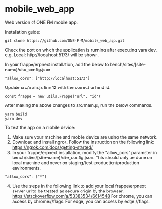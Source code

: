 # mobile_web_app
Web version of ONE FM mobile app.

Installation guide: 

```
git clone https://github.com/ONE-F-M/mobile_web_app.git
```

Check the port on which the application is running after executing yarn dev. 
e.g. Local: http://localhost:5173/ will be shown. 

In your frappe/erpnext installation, add the below to bench/sites/[site-name]/site_config.json

```
"allow_cors": ["http://localhost:5173"]
```

Update src/main.js line 12 with the correct url and id. 
```
const frappe = new utils.Frappe("url", "id")
```

After making the above changes to src/main.js, run the below commands. 

```
yarn build
yarn dev
```



To test the app on a mobile device: 

1. Make sure your machine and mobile device are using the same network. 
2. Download and install ngrok. Follow the instruction on the following link: https://ngrok.com/docs/getting-started/
3.  In your frappe/erpnext installation, modify the "allow_cors" parameter in bench/sites/[site-name]/site_config.json. This should only be done on local machine and never on staging/test-production/production environments. 
```
"allow_cors": ["*"]
```
4. Use the steps in the following link to add your local frappe/erpnext server url to be treated as secure origin by the browser. https://stackoverflow.com/a/53388534/6614548
For chrome, you can access by chrome://flags.
For edge, you can access by edge://flags.

